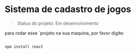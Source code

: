 <h1>Sistema de cadastro de jogos</h1>

> Status do projeto: Em desenvolvimento

para rodar esse ´projeto na sua maquina, por favor digite:

```

npm install react
```
